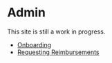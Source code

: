 # Admin

This site is still a work in progress.

- [Onboarding](onboarding.md)
- [Requesting Reimbursements](requesting_reimbursements.md)

